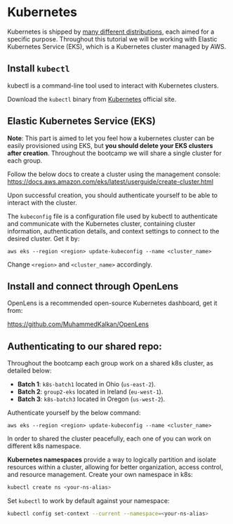 # Kubernetes

Kubernetes is shipped by [many different distributions](https://nubenetes.com/matrix-table/#), each aimed for a specific purpose.
Throughout this tutorial we will be working with Elastic Kubernetes Service (EKS), which is a Kubernetes cluster managed by AWS.  

## Install `kubectl`

kubectl is a command-line tool used to interact with Kubernetes clusters.

Download the `kubectl` binary from [Kubernetes](https://kubernetes.io/docs/tasks/tools/#kubectl) official site.

## Elastic Kubernetes Service (EKS)

**Note**: This part is aimed to let you feel how a kubernetes cluster can be easily provisioned using EKS, but **you should delete your EKS clusters after creation**. 
Throughout the bootcamp we will share a single cluster for each group.

Follow the below docs to create a cluster using the management console:  
https://docs.aws.amazon.com/eks/latest/userguide/create-cluster.html

Upon successful creation, you should authenticate yourself to be able to interact with the cluster.

The `kubeconfig` file is a configuration file used by kubectl to authenticate and communicate with the Kubernetes cluster, containing cluster information, authentication details, and context settings to connect to the desired cluster. 
Get it by:

```shell
aws eks --region <region> update-kubeconfig --name <cluster_name>
```

Change `<region>` and `<cluster_name>` accordingly.

## Install and connect through OpenLens

OpenLens is a recommended open-source Kubernetes dashboard, get it from:

https://github.com/MuhammedKalkan/OpenLens

## Authenticating to our shared repo:

Throughout the bootcamp each group work on a shared k8s cluster, as detailed below:

- **Batch 1**: `k8s-batch1` located in Ohio (`us-east-2`).
- **Batch 2**: `group2-eks` located in Ireland (`eu-west-1`).
- **Batch 3**: `k8s-batch3` located in Oregon (`us-west-2`).

Authenticate yourself by the below command:

```shell
aws eks --region <region> update-kubeconfig --name <cluster_name>
```

In order to shared the cluster peacefully, each one of you can work on different k8s namespace. 

**Kubernetes namespaces** provide a way to logically partition and isolate resources within a cluster, allowing for better organization, access control, and resource management.
Create your own namespace in k8s:

```bash
kubectl create ns <your-ns-alias>
```

Set `kubectl` to work by default against your namespace:

```bash
kubectl config set-context --current --namespace=<your-ns-alias>
```
